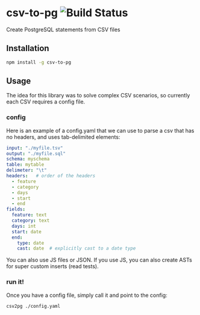 # csv-to-pg ![Build Status](https://travis-ci.org/pyramation/csv-to-pg.svg?branch=master)

Create PostgreSQL statements from CSV files

## Installation

```sh
npm install -g csv-to-pg
```

## Usage

The idea for this library was to solve complex CSV scenarios, so currently each CSV requires a config file. 

### config

Here is an example of a config.yaml that we can use to parse a csv that has no headers, and uses tab-delimited elements:

```yaml
input: "./myfile.tsv"
output: "./myfile.sql"
schema: myschema
table: mytable
delimeter: "\t"
headers:   # order of the headers
  - feature
  - category
  - days
  - start
  - end
fields:
  feature: text
  category: text
  days: int
  start: date
  end:
    type: date
    cast: date  # explicitly cast to a date type
```

You can also use JS files or JSON. If you use JS, you can also create ASTs for super custom inserts (read tests).

### run it!

Once you have a config file, simply call it and point to the config:

```sh
csv2pg ./config.yaml
```